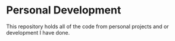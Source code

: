 # Personal Development
This repository holds all of the code from personal projects and or development I have done.
